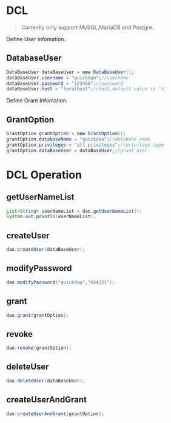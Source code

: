 # DCL

> Currently only support MySQL,MariaDB and Postgre.

Define User infomation.

## DatabaseUser

```java
DataBaseUser dataBaseUser = new DataBaseUser();
dataBaseUser.username = "quickdao";//username
dataBaseUser.password = "123456";//password
dataBaseUser.host = "localhost";//host,default value is '%'
```

Define Grant Infomation.

## GrantOption

```java
GrantOption grantOption = new GrantOption();
grantOption.databaseName = "quickdao";//database name
grantOption.privileges = "all privileges";//privilege type
grantOption.dataBaseUser = dataBaseUser;//grant user
```

# DCL Operation

## getUserNameList

```java
List<String> userNameList = dao.getUserNameList();
System.out.println(userNameList);
```

## createUser

```java
dao.createUser(dataBaseUser);
```

## modifyPassword

```java
dao.modifyPassword("quickdao","654321");
```

## grant

```java
dao.grant(grantOption);
```

## revoke

```java
dao.revoke(grantOption);
```

## deleteUser

```java
dao.deleteUser(dataBaseUser);
```

## createUserAndGrant

```java
dao.createUserAndGrant(grantOption);
```
